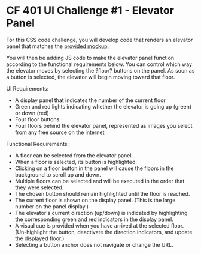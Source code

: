 # CF 401 UI Challenge #1 - Elevator Panel

For this CSS code challenge, you will develop code that renders an elevator panel that matches the [provided mockup](https://github.com/codefellows/seattle-python-401d8/blob/master/28-model-relationships/assets/elevator.png).

You will then be adding JS code to make the elevator panel function according to the functional requirements below. You can control which way the elevator moves by selecting the ?floor? buttons on the panel. As soon as a button is selected, the elevator will begin moving toward that floor.

UI Requirements:
- A display panel that indicates the number of the current floor
- Green and red lights indicating whether the elevator is going up (green) or down (red)
- Four floor buttons
- Four floors behind the elevator panel, represented as images you select from any free source on the internet

Functional Requirements:
- A floor can be selected from the elevator panel.
- When a floor is selected, its button is highlighted.
- Clicking on a floor button in the panel will cause the floors in the background to scroll up and down.
- Multiple floors can be selected and will be executed in the order that they were selected.
- The chosen button should remain highlighted until the floor is reached.
- The current floor is shown on the display panel. (This is the large number on the panel display.)
- The elevator's current direction (up/down) is indicated by highlighting the corresponding green and red indicators in the display panel.
- A visual cue is provided when you have arrived at the selected floor. (Un-highlight the button, deactivate the direction indicators, and update the displayed floor.)
- Selecting a button anchor does not navigate or change the URL.

